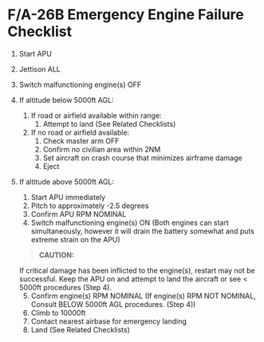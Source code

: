 # F/A-26B Emergency Engine Failure Checklist

1.  Start APU
2.  Jettison ALL
3.  Switch malfunctioning engine(s) OFF
4.  If altitude below 5000ft AGL:
    1. If road or airfield available within range:
       1. Attempt to land (See Related Checklists)
    2. If no road or airfield available:
       1. Check master arm OFF
       2. Confirm no civilian area within 2NM
       3. Set aircraft on crash course that minimizes airframe damage
       4. Eject
5.  If altitude above 5000ft AGL:

    1. Start APU immediately
    2. Pitch to approximately -2.5 degrees
    3. Confirm APU RPM NOMINAL
    4. Switch malfunctioning engine(s) ON (Both engines can start simultaneously, however it will drain the battery somewhat and puts extreme strain on the APU)

    > **CAUTION:**

    <div class="border-s-4 border-red-700 ps-4 mb-5">
      If critical damage has been inflicted to the engine(s), restart may not be successful. Keep the APU on and attempt to land the aircraft or see &lt; 5000ft procedures (Step 4).
    </div>

    5. Confirm engine(s) RPM NOMINAL (If engine(s) RPM NOT NOMINAL, Consult BELOW 5000ft AGL procedures. (Step 4))
    6. Climb to 10000ft
    7. Contact nearest airbase for emergency landing
    8. Land (See Related Checklists)
